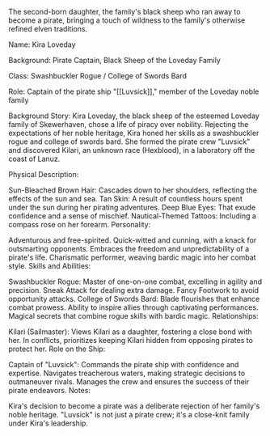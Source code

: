 The second-born daughter, the family's black sheep who ran away to become a pirate, bringing a touch of wildness to the family's otherwise refined elven traditions.

Name: Kira Loveday

Background: Pirate Captain, Black Sheep of the Loveday Family

Class: Swashbuckler Rogue / College of Swords Bard

Role: Captain of the pirate ship "[[Luvsick]]," member of the Loveday noble family

Background Story:
Kira Loveday, the black sheep of the esteemed Loveday family of Skewerhaven, chose a life of piracy over nobility. Rejecting the expectations of her noble heritage, Kira honed her skills as a swashbuckler rogue and college of swords bard. She formed the pirate crew "Luvsick" and discovered Kilari, an unknown race (Hexblood), in a laboratory off the coast of Lanuz.

Physical Description:

Sun-Bleached Brown Hair: Cascades down to her shoulders, reflecting the effects of the sun and sea.
Tan Skin: A result of countless hours spent under the sun during her pirating adventures.
Deep Blue Eyes: That exude confidence and a sense of mischief.
Nautical-Themed Tattoos: Including a compass rose on her forearm.
Personality:

Adventurous and free-spirited.
Quick-witted and cunning, with a knack for outsmarting opponents.
Embraces the freedom and unpredictability of a pirate's life.
Charismatic performer, weaving bardic magic into her combat style.
Skills and Abilities:

Swashbuckler Rogue:
Master of one-on-one combat, excelling in agility and precision.
Sneak Attack for dealing extra damage.
Fancy Footwork to avoid opportunity attacks.
College of Swords Bard:
Blade flourishes that enhance combat prowess.
Ability to inspire allies through captivating performances.
Magical secrets that combine rogue skills with bardic magic.
Relationships:

Kilari (Sailmaster):
Views Kilari as a daughter, fostering a close bond with her.
In conflicts, prioritizes keeping Kilari hidden from opposing pirates to protect her.
Role on the Ship:

Captain of "Luvsick":
Commands the pirate ship with confidence and expertise.
Navigates treacherous waters, making strategic decisions to outmaneuver rivals.
Manages the crew and ensures the success of their pirate endeavors.
Notes:

Kira's decision to become a pirate was a deliberate rejection of her family's noble heritage.
"Luvsick" is not just a pirate crew; it's a close-knit family under Kira's leadership.